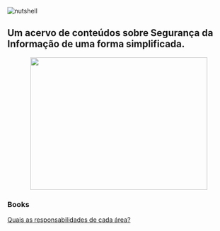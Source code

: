![nutshell](https://user-images.githubusercontent.com/37185061/175793926-cd12326f-7483-421e-8e46-6486a69555ae.png)

## Um acervo de conteúdos sobre Segurança da Informação de uma forma simplificada.

<p align="center">
  <img width="400" height="300" src="https://cdn.edu.buncee.com/assets/abbde3e5bc174eb59c55d4b2f278ec48/animation-library-magicbookp-022120.gif?timestamp=1582320629">
</p>


### Books


[Quais as responsabilidades de cada área?](https://github.com/wh0isdxk/InfosecInANutshell/blob/main/AreasDeInfosec/OQueFazem.md)
